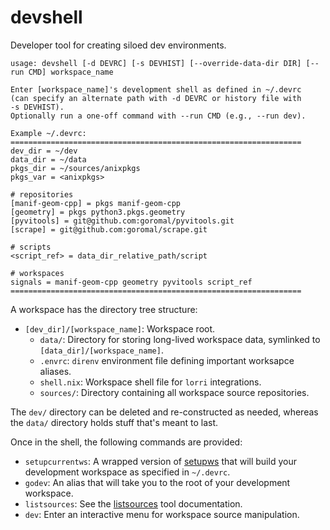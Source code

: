 # devshell

Developer tool for creating siloed dev environments.

```
usage: devshell [-d DEVRC] [-s DEVHIST] [--override-data-dir DIR] [--run CMD] workspace_name

Enter [workspace_name]'s development shell as defined in ~/.devrc
(can specify an alternate path with -d DEVRC or history file with
-s DEVHIST).
Optionally run a one-off command with --run CMD (e.g., --run dev).

Example ~/.devrc:
=================================================================
dev_dir = ~/dev
data_dir = ~/data
pkgs_dir = ~/sources/anixpkgs
pkgs_var = <anixpkgs>

# repositories
[manif-geom-cpp] = pkgs manif-geom-cpp
[geometry] = pkgs python3.pkgs.geometry
[pyvitools] = git@github.com:goromal/pyvitools.git
[scrape] = git@github.com:goromal/scrape.git

# scripts
<script_ref> = data_dir_relative_path/script

# workspaces
signals = manif-geom-cpp geometry pyvitools script_ref
=================================================================

```

A workspace has the directory tree structure:

- `[dev_dir]/[workspace_name]`: Workspace root.
  - `data/`: Directory for storing long-lived workspace data, symlinked to `[data_dir]/[workspace_name]`.
  - `.envrc`: `direnv` environment file defining important worksapce aliases.
  - `shell.nix`: Workspace shell file for `lorri` integrations.
  - `sources/`: Directory containing all workspace source repositories.

The `dev/` directory can be deleted and re-constructed as needed, whereas the `data/` directory holds stuff that's meant to last.

Once in the shell, the following commands are provided:

- `setupcurrentws`: A wrapped version of [setupws](./setupws.md) that will build your development workspace as specified in `~/.devrc`.
- `godev`: An alias that will take you to the root of your development workspace.
- `listsources`: See the [listsources](./listsources.md) tool documentation.
- `dev`: Enter an interactive menu for workspace source manipulation.


